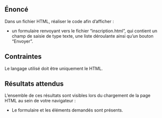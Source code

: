## Énoncé

Dans un fichier HTML, réaliser le code afin d’afficher :

- un formulaire renvoyant vers le fichier “inscription.html”, qui contient un champ de saisie de type texte, une liste déroulante ainsi qu’un bouton “Envoyer”.

## Contraintes

Le langage utilisé doit être uniquement le HTML.

## Résultats attendus

L’ensemble de ces résultats sont visibles lors du chargement de la page HTML au sein de votre navigateur :

- Le formulaire et les éléments demandés sont présents.